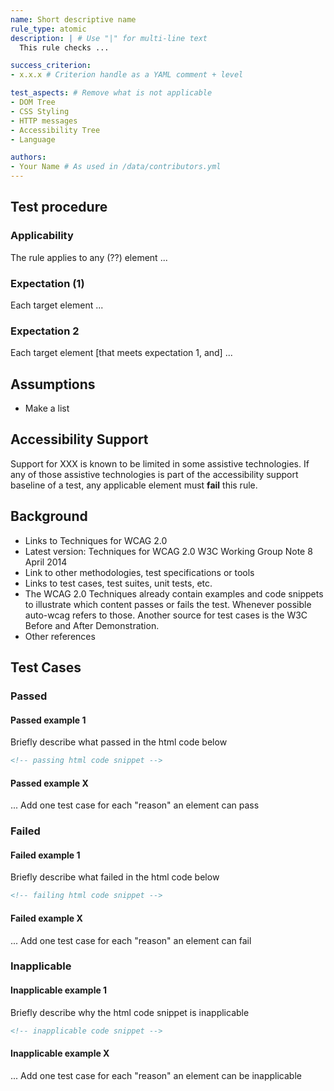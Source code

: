 ```yaml
---
name: Short descriptive name
rule_type: atomic
description: | # Use "|" for multi-line text
  This rule checks ...

success_criterion: 
- x.x.x # Criterion handle as a YAML comment + level

test_aspects: # Remove what is not applicable
- DOM Tree
- CSS Styling
- HTTP messages
- Accessibility Tree
- Language

authors:
- Your Name # As used in /data/contributors.yml
---
```


## Test procedure

### Applicability

The rule applies to any (??) element ...

### Expectation (1)

Each target element ...

### Expectation 2

Each target element [that meets expectation 1, and] ...

## Assumptions

- Make a list

## Accessibility Support

Support for XXX is known to be limited in some assistive technologies. If any of those assistive technologies is part of the accessibility support baseline of a test, any applicable element must **fail** this rule.

## Background

- Links to Techniques for WCAG 2.0
- Latest version: Techniques for WCAG 2.0 W3C Working Group Note 8 April 2014
- Link to other methodologies, test specifications or tools
- Links to test cases, test suites, unit tests, etc.
- The WCAG 2.0 Techniques already contain examples and code snippets to illustrate which content passes or fails the test. Whenever possible auto-wcag refers to those. Another source for test cases is the W3C Before and After Demonstration.
- Other references

## Test Cases

### Passed

#### Passed example 1

Briefly describe what passed in the html code below

```html
<!-- passing html code snippet -->
```

#### Passed example X

... Add one test case for each "reason" an element can pass

### Failed

#### Failed example 1

Briefly describe what failed in the html code below

```html
<!-- failing html code snippet -->
```

#### Failed example X

... Add one test case for each "reason" an element can fail

### Inapplicable

#### Inapplicable example 1

Briefly describe why the html code snippet is inapplicable

```html
<!-- inapplicable code snippet -->
```

#### Inapplicable example X

... Add one test case for each "reason" an element can be inapplicable
